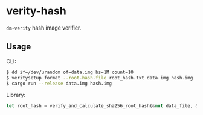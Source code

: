 # verity-hash

`dm-verity` hash image verifier.

## Usage

CLI:

```bash
$ dd if=/dev/urandom of=data.img bs=1M count=10
$ veritysetup format --root-hash-file root_hash.txt data.img hash.img
$ cargo run --release data.img hash.img
```

Library:

```rust
let root_hash = verify_and_calculate_sha256_root_hash(&mut data_file, &mut hash_file)?;
```
